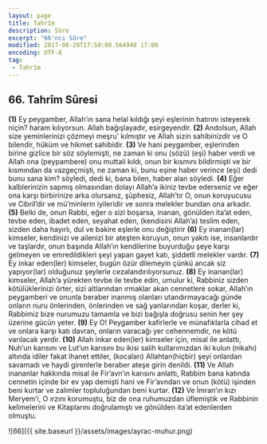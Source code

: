 ```yaml
---
layout: page
title: Tahrîm
description: Sûre
excerpt: "66'ncı Sûre"
modified: 2017-08-29T17:50:00.564948 17:00
encoding: UTF-8
tag: 
 - Tahrîm
---
```


## 66. Tahrîm Sûresi

**(1)** Ey peygamber, Allah’ın sana helal kıldığı şeyi eşlerinin hatırını isteyerek niçin? haram kılıyorsun. Allah bağışlayadır, esirgeyendir.
**(2)** Andolsun, Allah size yeminlerinizi çözmeyi meşru’ kılmıştır ve Allah sizin sahibinizdir ve O bilendir, hüküm ve hikmet sahibidir.
**(3)** Ve hani peygamber, eşlerinden birine gizlice bir söz söylemişti, ne zaman ki onu (sözü) (eşi) haber verdi ve Allah ona (peypambere) onu muttali kıldı, onun bir kısmını bildirmişti ve bir kısmından da vazgeçmişti, ne zaman ki, bunu eşine haber verince (eşi) dedi bunu sana kim? söyledi, dedi ki, bana bilen, haber alan söyledi.
**(4)** Eğer kalblerinizin sapmış olmasından dolayı Allah’a ikiniz tevbe ederseniz ve eğer ona karşı birbirinize arka olursanız, şüphesiz, Allah’tır O, onun koruyucusu ve Cibril’dir ve mü’minlerin iyileridir ve sonra melekler bundan ona arkadır.
**(5)** Belki de, onun Rabbi, eğer o sizi boşarsa, inanan, gönülden ita’at eden, tevbe eden, ibadet eden, seyahat eden, (kendisini Allah’a) teslim eden, sizden daha hayırlı, dul ve bakire eşlerle onu değiştirir 
**(6)** Ey inanan(lar) kimseler, kendinizi ve ailenizi bir ateşten koruyun, onun yakıtı ise, insanlardır ve taşlardır, onun başında Allah’ın kendilerine buyurduğu şeye karşı gelmeyen ve emredildikleri şeyi yapan gayet katı, şiddetli melekler vardır.
**(7)** Ey inkar eden(ler) kimseler, bugün özür dilemeyin çünkü ancak siz yapıyor(lar) olduğunuz şeylerle cezalandırılıyorsunuz.
**(8)** Ey inanan(lar) kimseler, Allah’a yürekten tevbe ile tevbe edin, umulur ki, Rabbiniz sizden kötülüklerinizi örter, sizi altlarından ırmaklar akan cennetlere sokar, Allah’ın peygamberi ve onunla beraber inanmış olanları utandırmayacağı günde onların nuru önlerinden,  önlerinden ve sağ yanlarından koşar, derler ki, Rabbimiz bize nurumuzu tamamla ve bizi bağışla doğrusu senin her şey üzerine gücün yeter.
**(9)** Ey O! Peygamber kafirlerle ve münafıklarla cihad et ve onlara karşı katı davran, onların varacağı yer cehennemdir, ne kötü varılacak yerdir.
**(10)** Allah inkar eden(ler) kimseler için, misal ile anlattı, Nuh’un karısını ve Lut’un karısını bu ikisi salih kullarımızdan iki kulun (nikahı) altında idiler fakat ihanet ettiler, (kocaları) Allahtan(hiçbir) şeyi onlardan savamadı ve haydi girenlerle beraber ateşe girin denildi. 
**(11)** Ve Allah inananlar hakkında misal ile Fir’avn’ın karısını anlattı, Rabbim bana katında cennetin içinde bir ev yap demişti hani ve  Fir’avndan ve onun (kötü) işinden beni kurtar ve zalimler topluluğundan beni kurtar.
**(12)** Ve İmran’ın kızı Meryem’i, O ırzını korumuştu, biz de ona ruhumuzdan üflemiştik ve Rabbinin kelimelerini ve Kitaplarını doğrulamıştı ve gönülden ita’at edenlerden olmuştu. 

![66]({{ site.baseurl }}/assets/images/ayrac-muhur.png)
